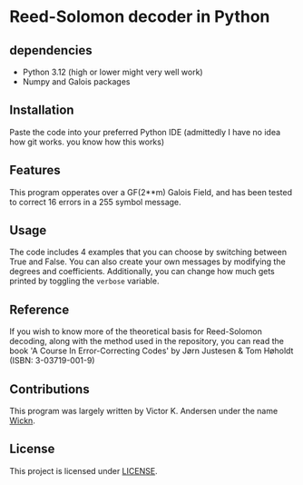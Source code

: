 # Reed-Solomon decoder in Python

## dependencies
- Python 3.12 (high or lower might very well work)
- Numpy and Galois packages

## Installation
Paste the code into your preferred Python IDE (admittedly I have no idea how git works. you know how this works)

## Features
This program opperates over a GF(2**m) Galois Field, and has been tested to correct 16 errors in a 255 symbol message. 

## Usage
The code includes 4 examples that you can choose by switching between True and False. You can also create your own messages by modifying the degrees and coefficients. Additionally, you can change how much gets printed by toggling the `verbose` variable.

## Reference
If you wish to know more of the theoretical basis for Reed-Solomon decoding, along with the method used in the repository, you can read the book 'A Course In Error-Correcting Codes' by Jørn Justesen & Tom Høholdt (ISBN: 3-03719-001-9)

## Contributions
This program was largely written by Victor K. Andersen under the name [Wickn](https://github.com/Wickn).

## License
This project is licensed under [LICENSE](LICENSE).
